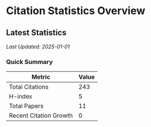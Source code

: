 # Citation Statistics Overview

## Latest Statistics
*Last Updated: 2025-01-01*

### Quick Summary
| Metric | Value |
| ------ | ----- |
| Total Citations | 243 |
| H-index | 5 |
| Total Papers | 11 |
| Recent Citation Growth | 0 |